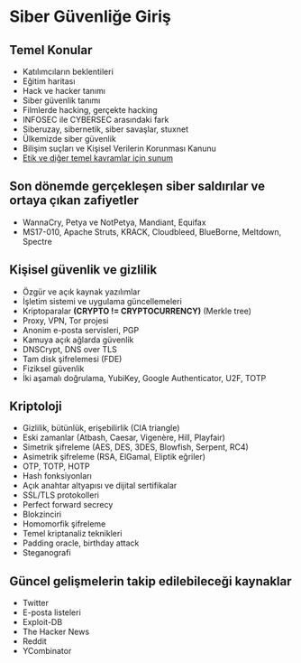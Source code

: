 # Siber Güvenliğe Giriş

## Temel Konular

- Katılımcıların beklentileri
- Eğitim haritası
- Hack ve hacker tanımı
- Siber güvenlik tanımı
- Filmlerde hacking, gerçekte hacking
- INFOSEC ile CYBERSEC arasındaki fark
- Siberuzay, sibernetik, siber savaşlar, stuxnet
- Ülkemizde siber güvenlik
- Bilişim suçları ve Kişisel Verilerin Korunması Kanunu
- [Etik ve diğer temel kavramlar için sunum](dokumanlar/harunseker-hacker_kulturu_ve_etik_hacker_marmara.pdf)

## Son dönemde gerçekleşen siber saldırılar ve ortaya çıkan zafiyetler

- WannaCry, Petya ve NotPetya, Mandiant, Equifax
- MS17-010, Apache Struts, KRACK, Cloudbleed, BlueBorne, Meltdown, Spectre

## Kişisel güvenlik ve gizlilik

- Özgür ve açık kaynak yazılımlar
- İşletim sistemi ve uygulama güncellemeleri
- Kriptoparalar **(CRYPTO != CRYPTOCURRENCY)** (Merkle tree)
- Proxy, VPN, Tor projesi
- Anonim e-posta servisleri, PGP
- Kamuya açık ağlarda güvenlik
- DNSCrypt, DNS over TLS
- Tam disk şifrelemesi (FDE)
- Fiziksel güvenlik
- İki aşamalı doğrulama, YubiKey, Google Authenticator, U2F, TOTP

## Kriptoloji

- Gizlilik, bütünlük, erişebilirlik (CIA triangle)
- Eski zamanlar (Atbash, Caesar, Vigenère, Hill, Playfair)
- Simetrik şifreleme (AES, DES, 3DES, Blowfish, Serpent, RC4) 
- Asimetrik şifreleme (RSA, ElGamal, Eliptik eğriler)
- OTP, TOTP, HOTP
- Hash fonksiyonları
- Açık anahtar altyapısı ve dijital sertifikalar
- SSL/TLS protokolleri
- Perfect forward secrecy
- Blokzinciri
- Homomorfik şifreleme
- Temel kriptanaliz teknikleri
- Padding oracle, birthday attack
- Steganografi

## Güncel gelişmelerin takip edilebileceği kaynaklar

- Twitter
- E-posta listeleri
- Exploit-DB
- The Hacker News
- Reddit
- YCombinator
